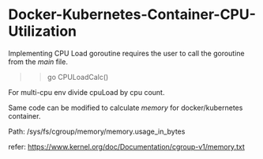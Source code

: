 # Docker-Kubernetes-Container-CPU-Utilization

Implementing CPU Load goroutine requires the user to call the goroutine from the _main_ file.
>> go CPULoadCalc()

For multi-cpu env divide cpuLoad by cpu count.

Same code can be modified to calculate _memory_ for docker/kubernetes container.

Path: /sys/fs/cgroup/memory/memory.usage_in_bytes

refer: https://www.kernel.org/doc/Documentation/cgroup-v1/memory.txt


